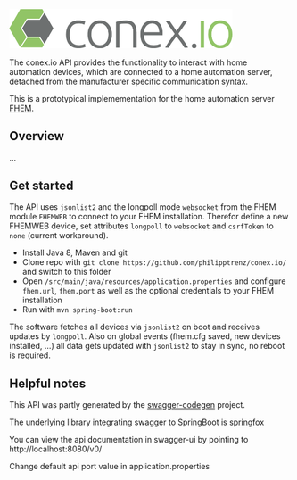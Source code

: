 <img src="img/logo.png" alt="our logo" width="400">

The conex.io API provides the functionality to interact with home automation devices, which are connected to a home automation server, detached from the manufacturer specific communication syntax.

This is a prototypical implemementation for the home automation server [FHEM](https://fhem.de/).

## Overview  

...

## Get started

The API uses `jsonlist2` and the longpoll mode `websocket` from the FHEM module `FHEMWEB` to connect to your FHEM installation.
Therefor define a new FHEMWEB device, set attributes `longpoll` to `websocket` and `csrfToken` to `none` (current workaround).

* Install Java 8, Maven and git
* Clone repo with `git clone https://github.com/philipptrenz/conex.io/` and switch to this folder
* Open `/src/main/java/resources/application.properties` and configure `fhem.url`, `fhem.port` as well as the optional credentials to your FHEM installation
* Run with `mvn spring-boot:run`

The software fetches all devices via `jsonlist2` on boot and receives updates by `longpoll`. Also on global events (fhem.cfg saved, new devices installed, ...) all data gets updated with `jsonlist2` to stay in sync, no reboot is required.

## Helpful notes

This API was partly generated by the [swagger-codegen](https://github.com/swagger-api/swagger-codegen) project. 

The underlying library integrating swagger to SpringBoot is [springfox](https://github.com/springfox/springfox)  

You can view the api documentation in swagger-ui by pointing to  http://localhost:8080/v0/

Change default api port value in application.properties
